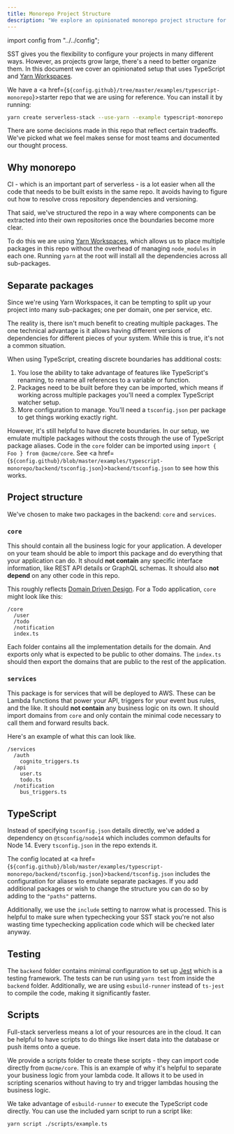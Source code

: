 ```yaml
---
title: Monorepo Project Structure
description: "We explore an opinionated monorepo project structure for your Serverless Stack (SST) apps."
---
```


import config from "../../config";

SST gives you the flexibility to configure your projects in many different ways. However, as projects grow large, there's a need to better organize them. In this document we cover an opinionated setup that uses TypeScript and [Yarn Workspaces](https://classic.yarnpkg.com/en/docs/workspaces/).

We have a <a href={`${config.github}/tree/master/examples/typescript-monorepo`}>starter repo</a> that we are using for reference. You can install it by running:

``` bash
yarn create serverless-stack --use-yarn --example typescript-monorepo
```

There are some decisions made in this repo that reflect certain tradeoffs. We've picked what we feel makes sense for most teams and documented our thought process.

## Why monorepo

CI - which is an important part of serverless - is a lot easier when all the code that needs to be built exists in the same repo. It avoids having to figure out how to resolve cross repository dependencies and versioning.

That said, we've structured the repo in a way where components can be extracted into their own repositories once the boundaries become more clear.

To do this we are using [Yarn Workspaces](https://classic.yarnpkg.com/en/docs/workspaces/), which allows us to place multiple packages in this repo without the overhead of managing `node_modules` in each one. Running `yarn` at the root will install all the dependencies across all sub-packages.

## Separate packages

Since we're using Yarn Workspaces, it can be tempting to split up your project into many sub-packages; one per domain, one per service, etc.

The reality is, there isn't much benefit to creating multiple packages. The one technical advantage is it allows having different versions of dependencies for different pieces of your system. While this is true, it's not a common situation.

When using TypeScript, creating discrete boundaries has additional costs:

1. You lose the ability to take advantage of features like TypeScript's renaming, to rename all references to a variable or function.
2. Packages need to be built before they can be imported, which means if working across multiple packages you'll need a complex TypeScript watcher setup.
3. More configuration to manage. You'll need a `tsconfig.json` per package to get things working exactly right.

However, it's still helpful to have discrete boundaries. In our setup, we emulate multiple packages without the costs through the use of TypeScript package aliases. Code in the `core` folder can be imported using `import { Foo } from @acme/core`. See <a href={`${config.github}/blob/master/examples/typescript-monorepo/backend/tsconfig.json`}><code>backend/tsconfig.json</code></a> to see how this works.

## Project structure

We've chosen to make two packages in the backend: `core` and `services`.

### `core`

This should contain all the business logic for your application. A developer on your team should be able to import this package and do everything that your application can do. It should **not contain** any specific interface information, like REST API details or GraphQL schemas. It should also **not depend** on any other code in this repo.

This roughly reflects [Domain Driven Design](https://en.wikipedia.org/wiki/Domain-driven_design). For a Todo application, `core` might look like this:

```
/core
  /user
  /todo
  /notification
  index.ts
```

Each folder contains all the implementation details for the domain. And exports only what is expected to be public to other domains. The `index.ts` should then export the domains that are public to the rest of the application.

### `services`

This package is for services that will be deployed to AWS. These can be Lambda functions that power your API, triggers for your event bus rules, and the like. It should **not contain** any business logic on its own. It should import domains from `core` and only contain the minimal code necessary to call them and forward results back.

Here's an example of what this can look like.

```
/services
  /auth
    cognito_triggers.ts
  /api
    user.ts
    todo.ts
  /notification
    bus_triggers.ts
```

## TypeScript

Instead of specifying `tsconfig.json` details directly, we've added a dependency on `@tsconfig/node14` which includes common defaults for Node 14. Every `tsconfig.json` in the repo extends it.

The config located at <a href={`${config.github}/blob/master/examples/typescript-monorepo/backend/tsconfig.json`}><code>backend/tsconfig.json</code></a> includes the configuration for aliases to emulate separate packages. If you add additional packages or wish to change the structure you can do so by adding to the `"paths"` patterns.

Additionally, we use the `include` setting to narrow what is processed. This is helpful to make sure when typechecking your SST stack you're not also wasting time typechecking application code which will be checked later anyway.

## Testing

The `backend` folder contains minimal configuration to set up [Jest](https://jestjs.io/) which is a testing framework. The tests can be run using `yarn test` from inside the `backend` folder. Additionally, we are using `esbuild-runner` instead of `ts-jest` to compile the code, making it significantly faster.

## Scripts

Full-stack serverless means a lot of your resources are in the cloud. It can be helpful to have scripts to do things like insert data into the database or push items onto a queue.

We provide a scripts folder to create these scripts - they can import code directly from `@acme/core`. This is an example of why it's helpful to separate your business logic from your lambda code. It allows it to be used in scripting scenarios without having to try and trigger lambdas housing the business logic.

We take advantage of `esbuild-runner` to execute the TypeScript code directly. You can use the included yarn script to run a script like:

``` bash
yarn script ./scripts/example.ts
```
